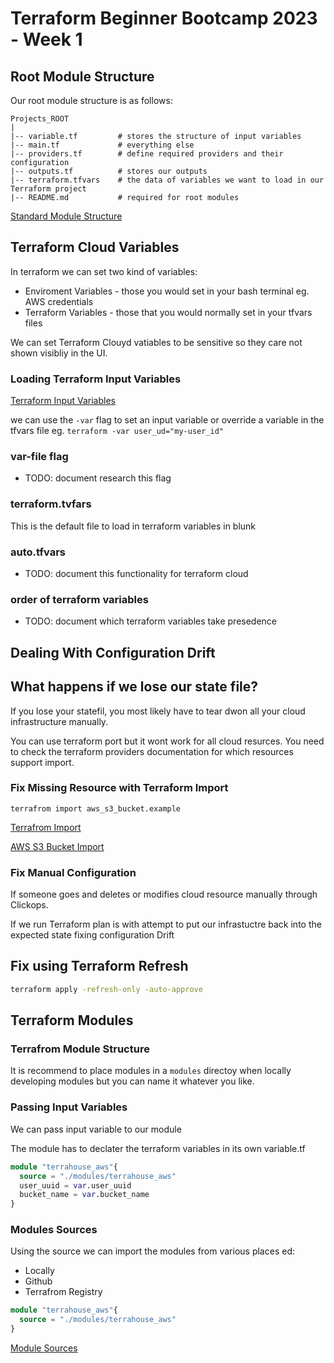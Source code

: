 # Terraform Beginner Bootcamp 2023 - Week 1

## Root Module Structure 

Our root module structure is as follows:

```
Projects_ROOT
|
|-- variable.tf         # stores the structure of input variables
|-- main.tf             # everything else
|-- providers.tf        # define required providers and their configuration
|-- outputs.tf          # stores our outputs
|-- terraform.tfvars    # the data of variables we want to load in our Terraform project
|-- README.md           # required for root modules
```

[Standard Module Structure](https://developer.hashicorp.com/terraform/language/modules/develop/structure)

## Terraform Cloud Variables 

In terraform we can set two kind of variables:
- Enviroment Variables - those you would set in your bash terminal eg. AWS
credentials
- Terraform Variables - those that you would normally set in your tfvars files 

We can set Terraform Clouyd vatiables to be sensitive so they care not shown visibliy in the UI. 

### Loading Terraform Input Variables 

[Terraform Input Variables](https://developer.hashicorp.com/terraform/language/values/variables)

we can use the `-var` flag to set an input variable or override a variable in the tfvars file eg. `terraform -var user_ud="my-user_id"`

### var-file flag

- TODO: document research this flag

### terraform.tvfars

This is the default file to load in terraform variables in blunk 

### auto.tfvars

- TODO: document this functionality for terraform cloud 

### order of terraform variables 

- TODO: document which terraform variables take presedence

## Dealing With Configuration Drift 


## What happens if we lose our state file? 

If you lose your statefil, you most likely have to tear dwon all your cloud infrastructure manually. 

You can use terraform port but it wont work for all cloud resurces. You need to check the terraform providers documentation for which resources support import. 

### Fix Missing Resource with Terraform Import 

`terrafrom import aws_s3_bucket.example`

[Terrafrom Import](https://developer.hashicorp.com/terraform/cli/import)

[AWS S3 Bucket Import](https://registry.terraform.io/providers/hashicorp/aws/latest/docs/resources/s3_bucket#import)

### Fix Manual Configuration 

If someone goes and deletes or modifies cloud resource manually through Clickops. 

If we run Terraform plan is with attempt to put our infrastuctre back into the expected state fixing configuration Drift 

## Fix using Terraform Refresh 

```sh
terraform apply -refresh-only -auto-approve
```
## Terraform  Modules 

### Terrafrom Module Structure 

It is recommend to place modules in a `modules` directoy when locally developing modules but you can name it whatever you like. 

 
### Passing Input Variables 

We can pass input variable to our module 

The module has to declater the terraform variables in its own variable.tf

```tf
module "terrahouse_aws"{
  source = "./modules/terrahouse_aws"
  user_uuid = var.user_uuid
  bucket_name = var.bucket_name
}
```

### Modules Sources 

Using the source we can import the modules from various places ed:
- Locally 
- Github 
- Terrafrom Registry 

```tf
module "terrahouse_aws"{
  source = "./modules/terrahouse_aws"
}
```


[Module Sources](https://developer.hashicorp.com/terraform/language/modules/sources#github)

